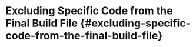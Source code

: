 # Excluding Specific Code from the Final Build File {#excluding-specific-code-from-the-final-build-file}
